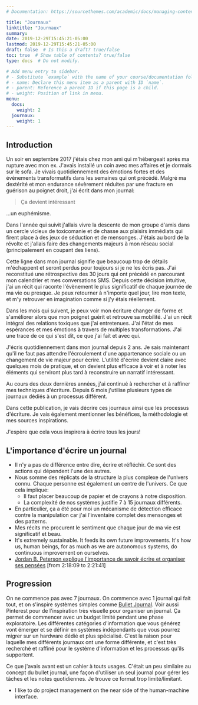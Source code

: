 ```yaml
---
# Documentation: https://sourcethemes.com/academic/docs/managing-content/

title: "Journaux"
linktitle: "Journaux"
summary:
date: 2019-12-29T15:45:21-05:00
lastmod: 2019-12-29T15:45:21-05:00
draft: false  # Is this a draft? true/false
toc: true  # Show table of contents? true/false
type: docs  # Do not modify.

# Add menu entry to sidebar.
# - Substitute `example` with the name of your course/documentation folder.
# - name: Declare this menu item as a parent with ID `name`.
# - parent: Reference a parent ID if this page is a child.
# - weight: Position of link in menu.
menu:
  docs:
    weight: 2
  journaux:
    weight: 1
---
```


## Introduction

Un soir en septembre 2017 j'étais chez mon ami qui m'hébergeait après ma rupture avec mon ex.
J'avais installé un coin avec mes affaires et je dormais sur le sofa.
Je vivais quotidiennement des émotions fortes et des événements transformatifs dans les semaines qui ont précédé.
Malgré ma dextérité et mon endurance sévèrement réduites par une fracture en guérison au poignet droit, j'ai écrit dans mon journal:

> Ça devient intéressant

…un euphémisme.

Dans l'année qui suivit j'allais vivre la descente de mon groupe d'amis dans un cercle vicieux de toxicomanie et de chasse aux plaisirs immédiats qui firent place à des jeux de séduction et de mensonges.
J'étais au bord de la révolte et j'allais faire des changements majeurs à mon réseau social (principalement en coupant des liens).

Cette ligne dans mon journal signifie que beaucoup trop de détails m'échappent et seront perdus pour toujours si je ne les écris pas.
J'ai reconstitué une rétrospective des 30 jours qui ont précédé en parcourant mon calendrier et mes conversations SMS.
Depuis cette décision intuitive, j'ai un récit qui raconte l'évènement le plus significatif de chaque journée de ma vie ou presque.
Je peux retourner à n'importe quel jour, lire mon texte, et m'y retrouver en imagination comme si j'y étais réellement.

Dans les mois qui suivent, je peux voir mon écriture changer de forme et s'améliorer alors que mon poignet guérit et retrouve sa mobilité.
J'ai un récit intégral des relations toxiques que j'ai entretenues.
J'ai l'état de mes espérances et mes émotions à travers de multiples transformations.
J'ai une trace de ce qui s'est dit, ce que j'ai fait et avec qui.

J'écris quotidiennement dans mon journal depuis 2 ans.
Je sais maintenant qu'il ne faut pas attendre l'écroulement d'une appartenance sociale ou un changement de vie majeur pour écrire.
L'utilité d'écrire devient claire avec quelques mois de pratique,
et on devient plus efficace à voir et à noter les éléments qui serviront plus tard à reconstruire un narratif intéressant.

Au cours des deux dernières années, j'ai continué à rechercher et à raffiner mes techniques d'écriture.
Depuis 6 mois j'utilise plusieurs types de journaux dédiés à un processus différent.

Dans cette publication, je vais décrire ces journaux ainsi que les processus d'écriture.
Je vais également mentionner les bénéfices, la méthodologie et mes sources inspirations.

J'espère que cela vous inspirera à écrire tous les jours!


## L'importance d'écrire un journal

* Il n'y a pas de différence entre dire, écrire et réfléchir. Ce sont des actions qui dépendent l'une des autres.
* Nous somme des réplicats de la structure la plus complexe de l'univers connu. Chaque personne est également un centre de l'univers. Ce que cela implique:
    * Il faut placer beaucoup de papier et de crayons à notre disposition.
    * La complexité de nos systèmes justifie 7 à 15 journaux différents.
* En particulier, ça a été pour moi un mécanisme de détection efficace contre la manipulation car j'ai l'inventaire complet des mensonges et des patterns.
* Mes récits me procurent le sentiment que chaque jour de ma vie est significatif et beau.
* It's extremely sustainable. It feeds its own future improvements. It's how us, human beings, for as much as we are autonomous systems, do continuous improvement on ourselves.
* [Jordan B. Peterson explique l'importance de savoir écrire et organiser ses pensées](https://youtu.be/nsZ8XqHPjI4?t=8289) [from 2:18:09 to 2:21:41]


## Progression

On ne commence pas avec 7 journaux.
On commence avec 1 journal qui fait tout, et on s'inspire systèmes simples comme [Bullet Journal](https://bulletjournal.com/).
Voir aussi Pinterest pour de l'inspiration très visuelle pour organiser un journal.
Ça permet de commencer avec un budget limité pendant une phase exploratoire.
Les différentes catégories d'information que vous générez vont émerger et se définir en systèmes indépendants que vous pourrez migrer sur un hardware dédié et plus spécialisé.
C'est la raison pour laquelle mes différents journaux ont une forme différente, et c'est très recherché et raffiné pour le système d'information et les processus qu'ils supportent.

Ce que j'avais avant est un cahier à touts usages.
C'était un peu similaire au concept du bullet journal,
une façon d'utiliser un seul journal pour gérer les tâches et les notes quotidiennes.
Je trouve ce format trop limité/limitant.

* I like to do project management on the near side of the human-machine interface.
